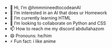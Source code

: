 - 👋 Hi, I’m @hmmmineedtocodeanAI
- 👀 I’m interested in an AI that does ur Homework
- 🌱 I’m currently learning HTML
- 💞️ I’m looking to collaborate on Python and CSS
- 📫 How to reach me my discord abdullahazom
- 😄 Pronouns: he/him
- ⚡ Fun fact: i like anime 

<!---
hmmmineedtocodeanAI/hmmmineedtocodeanAI is a ✨ special ✨ repository because its `README.md` (this file) appears on your GitHub profile.
You can click the Preview link to take a look at your changes.
--->
